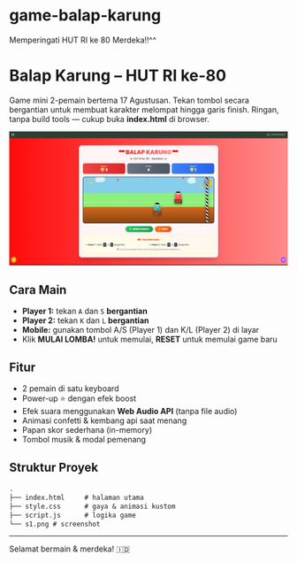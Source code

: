 # game-balap-karung
Memperingati HUT RI ke 80 Merdeka!!^^
# Balap Karung – HUT RI ke-80

Game mini 2-pemain bertema 17 Agustusan. Tekan tombol secara bergantian untuk membuat karakter melompat hingga garis finish. Ringan, tanpa build tools — cukup buka **index.html** di browser.

![Tangkapan Layar](s1.png)

## Cara Main
- **Player 1:** tekan `A` dan `S` **bergantian**  
- **Player 2:** tekan `K` dan `L` **bergantian**  
- **Mobile:** gunakan tombol A/S (Player 1) dan K/L (Player 2) di layar
- Klik **MULAI LOMBA!** untuk memulai, **RESET** untuk memulai game baru

## Fitur
- 2 pemain di satu keyboard
- Power-up ⭐ dengan efek boost
- Efek suara menggunakan **Web Audio API** (tanpa file audio)
- Animasi confetti & kembang api saat menang
- Papan skor sederhana (in-memory)
- Tombol musik & modal pemenang

## Struktur Proyek
```
.
├── index.html     # halaman utama
├── style.css      # gaya & animasi kustom
├── script.js      # logika game
└── s1.png # screenshot 
```

---
Selamat bermain & merdeka! 🇮🇩
